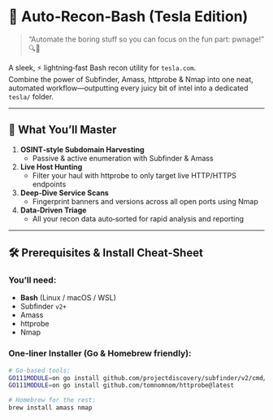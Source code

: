 # 🚀 Auto‑Recon‑Bash (Tesla Edition)

> “Automate the boring stuff so you can focus on the fun part: pwnage!” 🔍🤖

A sleek, ⚡ lightning‑fast Bash recon utility for `tesla.com`.  
Combine the power of Subfinder, Amass, httprobe & Nmap into one neat, automated workflow—outputting every juicy bit of intel into a dedicated `tesla/` folder.

---

## 🎯 What You’ll Master

1. **OSINT‑style Subdomain Harvesting**  
   - Passive & active enumeration with Subfinder & Amass  
2. **Live Host Hunting**  
   - Filter your haul with httprobe to only target live HTTP/HTTPS endpoints  
3. **Deep‑Dive Service Scans**  
   - Fingerprint banners and versions across all open ports using Nmap  
4. **Data‑Driven Triage**  
   - All your recon data auto‑sorted for rapid analysis and reporting  

---

## 🛠️ Prerequisites & Install Cheat‑Sheet

### You’ll need:
- **Bash** (Linux / macOS / WSL)  
- Subfinder `v2+`  
- Amass  
- httprobe  
- Nmap  

### One‑liner Installer (Go & Homebrew friendly):
```bash
# Go‑based tools:
GO111MODULE=on go install github.com/projectdiscovery/subfinder/v2/cmd/subfinder@latest
GO111MODULE=on go install github.com/tomnomnom/httprobe@latest

# Homebrew for the rest:
brew install amass nmap
